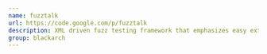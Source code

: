 ```yaml
---
name: fuzztalk
url: https://code.google.com/p/fuzztalk
description: XML driven fuzz testing framework that emphasizes easy extensibility and reusability. URL : https://code.google.com/p/fuzztalk Groups : blackarch blackarch-windows blackarch-fuzzer
group: blackarch
---
```

